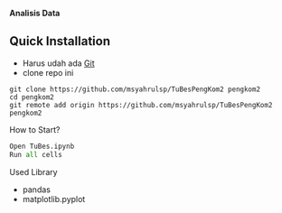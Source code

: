 **Analisis Data**

## Quick Installation
- Harus udah ada [Git](https://git-scm.com/)
- clone repo ini 
```
git clone https://github.com/msyahrulsp/TuBesPengKom2 pengkom2
cd pengkom2
git remote add origin https://github.com/msyahrulsp/TuBesPengKom2 pengkom2
```

How to Start?
```python
Open TuBes.ipynb
Run all cells
```

Used Library
- pandas
- matplotlib.pyplot